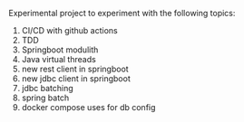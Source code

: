 Experimental project to experiment with the following topics:
1. CI/CD with github actions
2. TDD
3. Springboot modulith
4. Java virtual threads
5. new rest client in springboot
6. new jdbc client in springboot
7. jdbc batching
8. spring batch
9. docker compose uses for db config
